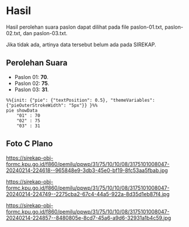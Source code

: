 # Hasil

Hasil perolehan suara paslon dapat dilihat pada file paslon-01.txt, paslon-02.txt, dan paslon-03.txt.

Jika tidak ada, artinya data tersebut belum ada pada SIREKAP.

## Perolehan Suara

 * Paslon 01: **70**.
 * Paslon 02: **75**.
 * Paslon 03: **31**.

```mermaid
%%{init: {"pie": {"textPosition": 0.5}, "themeVariables": {"pieOuterStrokeWidth": "5px"}} }%%
pie showData
    "01" : 70
    "02" : 75
    "03" : 31
```
## Foto C Plano

https://sirekap-obj-formc.kpu.go.id/f860/pemilu/ppwp/31/75/10/10/08/3175101008047-20240214-224618--965848e9-3db3-45e0-bf19-8fc53aa5fbab.jpg

https://sirekap-obj-formc.kpu.go.id/f860/pemilu/ppwp/31/75/10/10/08/3175101008047-20240214-224749--2275cba2-67c4-44a5-922a-8d35d1eb87f4.jpg

https://sirekap-obj-formc.kpu.go.id/f860/pemilu/ppwp/31/75/10/10/08/3175101008047-20240214-224857--8480805e-8cd7-45a6-a9d6-32931a1b4c59.jpg
